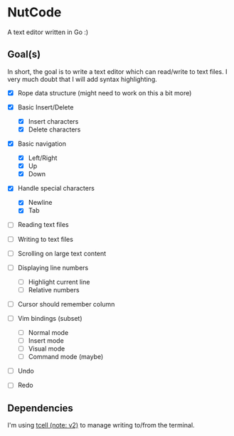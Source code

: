 # NutCode

A text editor written in Go :)

## Goal(s)

In short, the goal is to write a text editor which can read/write to text files.
I very much doubt that I will add syntax highlighting.

- [x] Rope data structure (might need to work on this a bit more)

- [x] Basic Insert/Delete

  - [x] Insert characters
  - [x] Delete characters

- [x] Basic navigation

  - [x] Left/Right
  - [x] Up
  - [x] Down

- [x] Handle special characters

  - [x] Newline
  - [x] Tab

- [ ] Reading text files
- [ ] Writing to text files
- [ ] Scrolling on large text content

- [ ] Displaying line numbers

  - [ ] Highlight current line
  - [ ] Relative numbers

- [ ] Cursor should remember column

- [ ] Vim bindings (subset)

  - [ ] Normal mode
  - [ ] Insert mode
  - [ ] Visual mode
  - [ ] Command mode (maybe)

- [ ] Undo
- [ ] Redo

## Dependencies

I'm using [tcell (note: v2)](https://github.com/gdamore/tcell) to manage
writing to/from the terminal.
